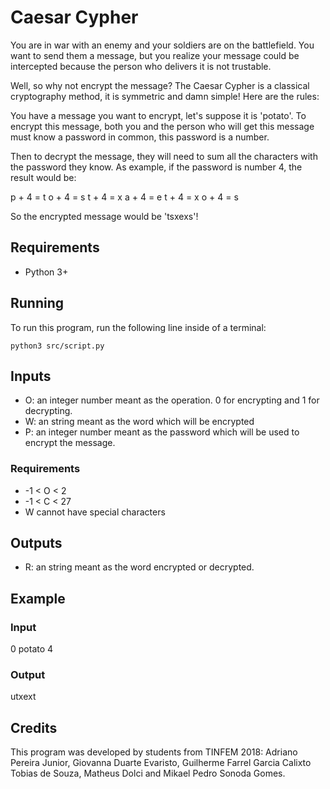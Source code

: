 # Caesar Cypher

You are in war with an enemy and your soldiers are on the battlefield. You want to send them a message, but you
realize your message could be intercepted because the person who delivers it is not trustable.

Well, so why not encrypt the message? The Caesar Cypher is a classical cryptography method, it is symmetric and damn
simple! Here are the rules:

You have a message you want to encrypt, let's suppose it is 'potato'.
To encrypt this message, both you and the person who will get this message must know a password in common, this password
is a number.

Then to decrypt the message, they will need to sum all the characters with the password they know.
As example, if the password is number 4, the result would be:

p + 4 = t
o + 4 = s
t + 4 = x
a + 4 = e
t + 4 = x
o + 4 = s

So the encrypted message would be 'tsxexs'!

## Requirements
- Python 3+

## Running

To run this program, run the following line inside of a terminal:

`python3 src/script.py`

## Inputs

- O: an integer number meant as the operation. 0 for encrypting and 1 for decrypting.
- W: an string meant as the word which will be encrypted
- P: an integer number meant as the password which will be used to encrypt the message.

### Requirements
- -1 < O < 2
- -1 < C < 27
- W cannot have special characters

## Outputs

- R: an string meant as the word encrypted or decrypted.

## Example

### Input
0
potato
4

### Output
utxext

## Credits

This program was developed by students from TINFEM 2018:
Adriano Pereira Junior, Giovanna Duarte Evaristo, Guilherme Farrel Garcia Calixto Tobias de Souza, Matheus Dolci and Mikael Pedro Sonoda Gomes.